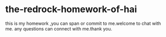 # the-redrock-homework-of-hai
this is my homework  ,you can span or commit to me.welcome to chat with me. any questions can connect with me.thank you.
